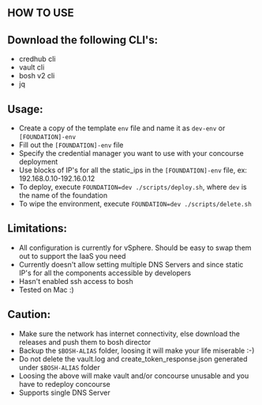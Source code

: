 HOW TO USE
----------

Download the following CLI's:
-----------------------------

- credhub cli
-	vault cli
-	bosh v2 cli
-	jq

Usage:
------

- Create a copy of the template `env` file and name it as `dev-env` or `[FOUNDATION]-env`
-	Fill out the `[FOUNDATION]-env` file
- Specify the credential manager you want to use with your concourse deployment
-	Use blocks of IP's for all the static_ips in the `[FOUNDATION]-env` file, ex: 192.168.0.10-192.16.0.12
-	To deploy, execute `FOUNDATION=dev ./scripts/deploy.sh`, where `dev` is the name of the foundation
-	To wipe the environment, execute `FOUNDATION=dev ./scripts/delete.sh`

Limitations:
------------

- All configuration is currently for vSphere. Should be easy to swap them out to support the IaaS you need
-	Currently doesn't allow setting multiple DNS Servers and since static IP's for all the components accessible by developers
-	Hasn't enabled ssh access to bosh
-	Tested on Mac :)

Caution:
--------

-	Make sure the network has internet connectivity, else download the releases and push them to bosh director
-	Backup the `$BOSH-ALIAS` folder, loosing it will make your life miserable :-)
-	Do not delete the vault.log and create_token_response.json generated under `$BOSH-ALIAS` folder
-	Loosing the above will make vault and/or concourse unusable and you have to redeploy concourse
-	Supports single DNS Server
